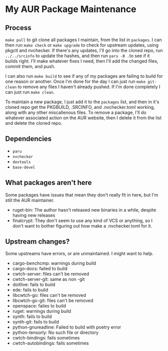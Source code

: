 # My AUR Package Maintenance

## Process
`make pull` to git clone all packages I maintain, from the list in `packages`. I can then run `make check` or `make upgrade` to check for upstream updates, using pkgctl and nvchecker. If there's any updates, I'll go into the cloned repo, run `../../srcinfo` to update the hashes, and then run `paru -B .`to see if it builds right. I'll make whatever fixes I need, then I'll add the changed files, commit them, and push. 

I can also run `make build` to see if any of my packages are failing to build for one reason or another. Once I'm done for the day I can just run `make git-clean` to remove any files I haven't already pushed. If I'm done completely I can just run `make clean`.

To maintain a new package, I just add it to the `packages` list, and then in it's cloned repo get the PKGBUILD, .SRCINFO, and .nvchecker.toml working, along with any other miscallenous files. To remove a package, I'll do whatever associated action on the AUR website, then I delete it from the list and delete the cloned repo.

## Dependencies
- `paru`
- `nvchecker`
- `devtools`
- `base-devel`

## What packages aren't here
Some packages have issues that mean they don't really fit in here, but I'm still the AUR maintainer.

- ruget-bin: The author hasn't released new binaries in a while, despite having new releases
- finalcrypt: They don't seem to use any kind of VCS or anything, so I don't want to bother figuring out how make a .nvchecker.toml for it.

## Upstream changes?
Some upstreams have errors, or are unmaintained. I might want to help.

- cargo-benchcmp: warnings during build
- cargo-docs: failed to build
- cwtch-server: files can't be removed
- cwtch-server-git: same as non -git
- doitlive: fails to build
- ede: fails to build
- libcwtch-go: files can't be removed
- libcwtch-go-git: files can't be removed
- openspace: failes to build
- ruget: warnings during build
- synth: fails to build
- synth-git: fails to build
- python-gnureadline: Failed to build with poetry error
- python-tensorly: No such file or directory
- cwtch-bindings: fails sometimes
- cwtch-autobindings: fails sometimes
